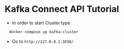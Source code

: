 # Kafka Connect API Tutorial

- In order to start Cluster type
```bash
  docker-compose up kafka-cluster 
```
- Go to `http://127.0.0.1:3030/`
